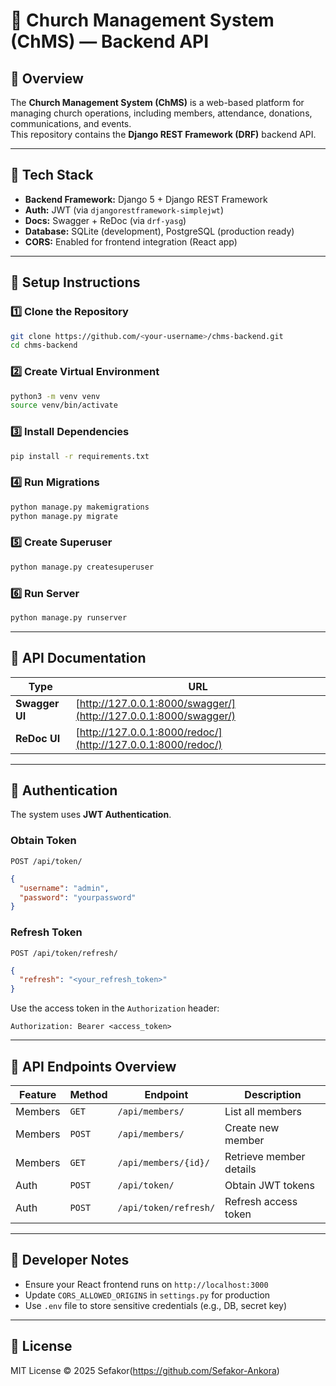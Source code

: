 # 🛐 Church Management System (ChMS) — Backend API

## 📖 Overview
The **Church Management System (ChMS)** is a web-based platform for managing church operations, including members, attendance, donations, communications, and events.  
This repository contains the **Django REST Framework (DRF)** backend API.

---

## 🧱 Tech Stack
- **Backend Framework:** Django 5 + Django REST Framework  
- **Auth:** JWT (via `djangorestframework-simplejwt`)  
- **Docs:** Swagger + ReDoc (via `drf-yasg`)  
- **Database:** SQLite (development), PostgreSQL (production ready)  
- **CORS:** Enabled for frontend integration (React app)

---


## 🚀 Setup Instructions

### 1️⃣ Clone the Repository
```bash
git clone https://github.com/<your-username>/chms-backend.git
cd chms-backend
````

### 2️⃣ Create Virtual Environment

```bash
python3 -m venv venv
source venv/bin/activate
```

### 3️⃣ Install Dependencies

```bash
pip install -r requirements.txt
```

### 4️⃣ Run Migrations

```bash
python manage.py makemigrations
python manage.py migrate
```

### 5️⃣ Create Superuser

```bash
python manage.py createsuperuser
```

### 6️⃣ Run Server

```bash
python manage.py runserver
```

---

## 🧩 API Documentation

| Type           | URL                                                              |
| -------------- | ---------------------------------------------------------------- |
| **Swagger UI** | [http://127.0.0.1:8000/swagger/](http://127.0.0.1:8000/swagger/) |
| **ReDoc UI**   | [http://127.0.0.1:8000/redoc/](http://127.0.0.1:8000/redoc/)     |

---

## 🔐 Authentication

The system uses **JWT Authentication**.

### Obtain Token

`POST /api/token/`

```json
{
  "username": "admin",
  "password": "yourpassword"
}
```

### Refresh Token

`POST /api/token/refresh/`

```json
{
  "refresh": "<your_refresh_token>"
}
```

Use the access token in the `Authorization` header:

```
Authorization: Bearer <access_token>
```

---

## 📂 API Endpoints Overview

| Feature | Method | Endpoint              | Description             |
| ------- | ------ | --------------------- | ----------------------- |
| Members | `GET`  | `/api/members/`       | List all members        |
| Members | `POST` | `/api/members/`       | Create new member       |
| Members | `GET`  | `/api/members/{id}/`  | Retrieve member details |
| Auth    | `POST` | `/api/token/`         | Obtain JWT tokens       |
| Auth    | `POST` | `/api/token/refresh/` | Refresh access token    |

---

## 🧠 Developer Notes

* Ensure your React frontend runs on `http://localhost:3000`
* Update `CORS_ALLOWED_ORIGINS` in `settings.py` for production
* Use `.env` file to store sensitive credentials (e.g., DB, secret key)

---

## 🧾 License

MIT License © 2025 Sefakor(https://github.com/Sefakor-Ankora)



